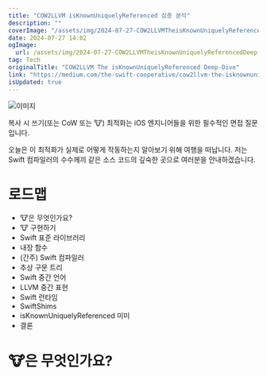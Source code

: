 ```yaml
---
title: "COW2LLVM isKnownUniquelyReferenced 심층 분석"
description: ""
coverImage: "/assets/img/2024-07-27-COW2LLVMTheisKnownUniquelyReferencedDeep-Dive_0.png"
date: 2024-07-27 14:02
ogImage:
  url: /assets/img/2024-07-27-COW2LLVMTheisKnownUniquelyReferencedDeep-Dive_0.png
tag: Tech
originalTitle: "COW2LLVM The isKnownUniquelyReferenced Deep-Dive"
link: "https://medium.com/the-swift-cooperative/cow2llvm-the-isknownuniquelyreferenced-deep-dive-7ea21d3b0399"
isUpdated: true
---
```


![이미지](/assets/img/2024-07-27-COW2LLVMTheisKnownUniquelyReferencedDeep-Dive_0.png)

복사 시 쓰기(또는 CoW 또는 🐮) 최적화는 iOS 엔지니어들을 위한 필수적인 면접 질문입니다.

오늘은 이 최적화가 실제로 어떻게 작동하는지 알아보기 위해 여행을 떠납니다. 저는 Swift 컴파일러의 수수께끼 같은 소스 코드의 깊숙한 곳으로 여러분을 안내하겠습니다.

# 로드맵

<!-- seedividend - 사각형 -->

<ins class="adsbygoogle"
     style="display:block"
     data-ad-client="ca-pub-4877378276818686"
     data-ad-slot="1898504329"
     data-ad-format="auto"
     data-full-width-responsive="true"></ins>

<script>
     (adsbygoogle = window.adsbygoogle || []).push({});
</script>

- 🐮은 무엇인가요?
- 🐮 구현하기
- Swift 표준 라이브러리
- 내장 함수
- (간주) Swift 컴파일러
- 추상 구문 트리
- Swift 중간 언어
- LLVM 중간 표현
- Swift 런타임
- SwiftShims
- isKnownUniquelyReferenced 미미
- 결론

# 🐮은 무엇인가요?
